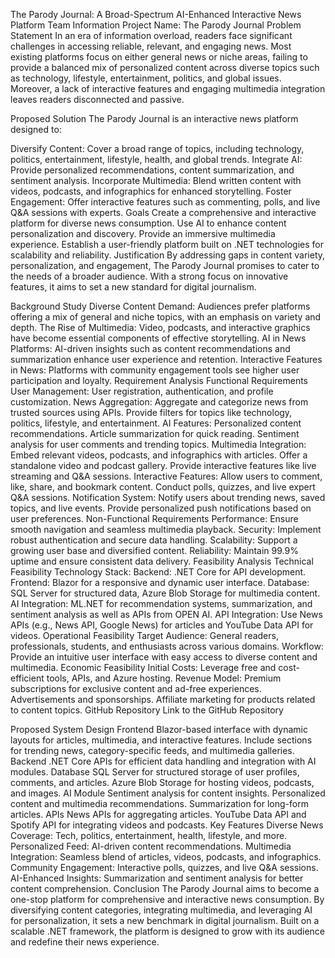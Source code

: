 The Parody Journal: A Broad-Spectrum AI-Enhanced Interactive News Platform
Team Information
Project Name: The Parody Journal
Problem Statement
In an era of information overload, readers face significant challenges in accessing reliable, relevant, and engaging news. Most existing platforms focus on either general news or niche areas, failing to provide a balanced mix of personalized content across diverse topics such as technology, lifestyle, entertainment, politics, and global issues. Moreover, a lack of interactive features and engaging multimedia integration leaves readers disconnected and passive.

Proposed Solution
The Parody Journal is an interactive news platform designed to:

Diversify Content: Cover a broad range of topics, including technology, politics, entertainment, lifestyle, health, and global trends.
Integrate AI: Provide personalized recommendations, content summarization, and sentiment analysis.
Incorporate Multimedia: Blend written content with videos, podcasts, and infographics for enhanced storytelling.
Foster Engagement: Offer interactive features such as commenting, polls, and live Q&A sessions with experts.
Goals
Create a comprehensive and interactive platform for diverse news consumption.
Use AI to enhance content personalization and discovery.
Provide an immersive multimedia experience.
Establish a user-friendly platform built on .NET technologies for scalability and reliability.
Justification
By addressing gaps in content variety, personalization, and engagement, The Parody Journal promises to cater to the needs of a broader audience. With a strong focus on innovative features, it aims to set a new standard for digital journalism.

Background Study
Diverse Content Demand: Audiences prefer platforms offering a mix of general and niche topics, with an emphasis on variety and depth.
The Rise of Multimedia: Video, podcasts, and interactive graphics have become essential components of effective storytelling.
AI in News Platforms: AI-driven insights such as content recommendations and summarization enhance user experience and retention.
Interactive Features in News: Platforms with community engagement tools see higher user participation and loyalty.
Requirement Analysis
Functional Requirements
User Management:
User registration, authentication, and profile customization.
News Aggregation:
Aggregate and categorize news from trusted sources using APIs.
Provide filters for topics like technology, politics, lifestyle, and entertainment.
AI Features:
Personalized content recommendations.
Article summarization for quick reading.
Sentiment analysis for user comments and trending topics.
Multimedia Integration:
Embed relevant videos, podcasts, and infographics with articles.
Offer a standalone video and podcast gallery.
Provide interactive features like live streaming and Q&A sessions.
Interactive Features:
Allow users to comment, like, share, and bookmark content.
Conduct polls, quizzes, and live expert Q&A sessions.
Notification System:
Notify users about trending news, saved topics, and live events.
Provide personalized push notifications based on user preferences.
Non-Functional Requirements
Performance: Ensure smooth navigation and seamless multimedia playback.
Security: Implement robust authentication and secure data handling.
Scalability: Support a growing user base and diversified content.
Reliability: Maintain 99.9% uptime and ensure consistent data delivery.
Feasibility Analysis
Technical Feasibility
Technology Stack:
Backend: .NET Core for API development.
Frontend: Blazor for a responsive and dynamic user interface.
Database: SQL Server for structured data, Azure Blob Storage for multimedia content.
AI Integration: ML.NET for recommendation systems, summarization, and sentiment analysis as well as APIs from OPEN AI.
API Integration: Use News APIs (e.g., News API, Google News) for articles and YouTube Data API for videos.
Operational Feasibility
Target Audience: General readers, professionals, students, and enthusiasts across various domains.
Workflow: Provide an intuitive user interface with easy access to diverse content and multimedia.
Economic Feasibility
Initial Costs: Leverage free and cost-efficient tools, APIs, and Azure hosting.
Revenue Model:
Premium subscriptions for exclusive content and ad-free experiences.
Advertisements and sponsorships.
Affiliate marketing for products related to content topics.
GitHub Repository
Link to the GitHub Repository

Proposed System Design
Frontend
Blazor-based interface with dynamic layouts for articles, multimedia, and interactive features.
Include sections for trending news, category-specific feeds, and multimedia galleries.
Backend
.NET Core APIs for efficient data handling and integration with AI modules.
Database
SQL Server for structured storage of user profiles, comments, and articles.
Azure Blob Storage for hosting videos, podcasts, and images.
AI Module
Sentiment analysis for content insights.
Personalized content and multimedia recommendations.
Summarization for long-form articles.
APIs
News APIs for aggregating articles.
YouTube Data API and Spotify API for integrating videos and podcasts.
Key Features
Diverse News Coverage: Tech, politics, entertainment, health, lifestyle, and more.
Personalized Feed: AI-driven content recommendations.
Multimedia Integration: Seamless blend of articles, videos, podcasts, and infographics.
Community Engagement: Interactive polls, quizzes, and live Q&A sessions.
AI-Enhanced Insights: Summarization and sentiment analysis for better content comprehension.
Conclusion
The Parody Journal aims to become a one-stop platform for comprehensive and interactive news consumption. By diversifying content categories, integrating multimedia, and leveraging AI for personalization, it sets a new benchmark in digital journalism. Built on a scalable .NET framework, the platform is designed to grow with its audience and redefine their news experience.
